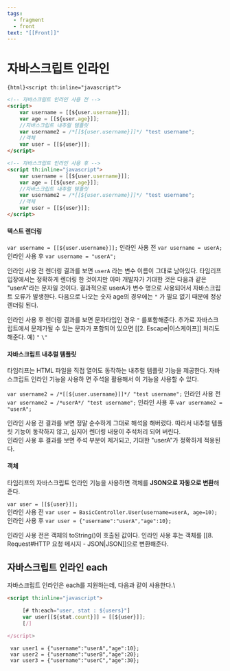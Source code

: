 ```yaml
---
tags:
  - fragment
  - front
text: "[[Front]]"
---
```

# 자바스크립트 인라인

`{html}<script th:inline="javascript">`


~~~HTML
<!-- 자바스크립트 인라인 사용 전 -->  
<script>  
    var username = [[${user.username}]];  
    var age = [[${user.age}]];  
    //자바스크립트 내추럴 템플릿  
    var username2 = /*[[${user.username}]]*/ "test username";  
    //객체  
    var user = [[${user}]];  
</script>  

<!-- 자바스크립트 인라인 사용 후 -->   
<script th:inline="javascript">  
    var username = [[${user.username}]];  
    var age = [[${user.age}]];  
    //자바스크립트 내추럴 템플릿  
    var username2 = /*[[${user.username}]]*/ "test username";  
    //객체  
    var user = [[${user}]];  
</script>
~~~


#### 텍스트 렌더링
`var username = [[${user.username}]];`
인라인 사용 전 `var username = userA;` 
인라인 사용 후 `var username = "userA";`

인라인 사용 전 렌더링 결과를 보면 `userA` 라는 변수 이름이 그대로 남아있다. 
타임리프 입장에서는 정확하게 렌더링 한 것이지만 아마 개발자가 기대한 것은 다음과 같은 "userA"라는 문자일 것이다. 
결과적으로 userA가 변수 명으로 사용되어서 자바스크립트 오류가 발생한다. 
다음으로 나오는 숫자 age의 경우에는 `"` 가 필요 없기 때문에 정상 렌더링 된다.

인라인 사용 후 렌더링 결과를 보면 문자타입인 경우 `"` 를포함해준다.
추가로 자바스크립트에서 문제가될 수 있는 문자가 포함되어 있으면 [[2. Escape|이스케이프]] 처리도 해준다. 예) `"` `\"`

#### 자바스크립트 내추럴 템플릿 
타임리프는 HTML 파일을 직접 열어도 동작하는 내추럴 템플릿 기능을 제공한다. 
자바스크립트 인라인 기능을 사용하 면 주석을 활용해서 이 기능을 사용할 수 있다.

`var username2 = /*[[${user.username}]]*/ "test username";` 
인라인 사용 전 `var username2 = /*userA*/ "test username";`
인라인 사용 후 `var username2 = "userA";`

인라인 사용 전 결과를 보면 정말 순수하게 그대로 해석을 해버렸다. 
따라서 내추럴 템플릿 기능이 동작하지 않고, 심지어 렌더링 내용이 주석처리 되어 버린다.  
인라인 사용 후 결과를 보면 주석 부분이 제거되고, 기대한 "userA"가 정확하게 적용된다.

#### 객체 
타임리프의 자바스크립트 인라인 기능을 사용하면 객체를 **JSON으로 자동으로 변환**해준다.

`var user = [[${user}]];`  
인라인 사용 전 `var user = BasicController.User(username=userA, age=10);` 
인라인 사용 후 `var user = {"username":"userA","age":10};`

인라인 사용 전은 객체의 toString()이 호출된 값이다. 인라인 사용 후는 객체를 [[8. Request#HTTP 요청 메시지 - JSON|JSON]]으로 변환해준다.

## 자바스크립트 인라인 each  
자바스크립트 인라인은 each를 지원하는데, 다음과 같이 사용한다.\

~~~HTML
<script th:inline="javascript">

     [# th:each="user, stat : ${users}"]
     var user[[${stat.count}]] = [[${user}]];
     [/]

</script>
~~~

~~~
 var user1 = {"username":"userA","age":10};
 var user2 = {"username":"userB","age":20};
 var user3 = {"username":"userC","age":30};
~~~
